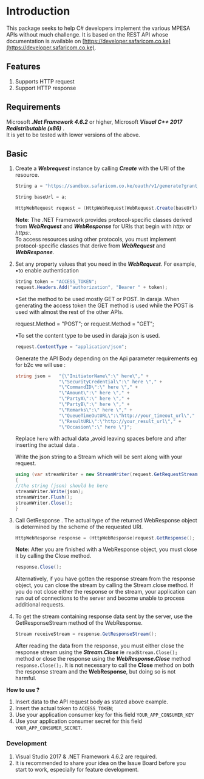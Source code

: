 # **Introduction**

This package seeks to help C# developers implement the various MPESA APIs without much challenge. It is based on the REST API whose documentation is available on [https://developer.safaricom.co.ke](https://developer.safaricom.co.ke).

## **Features**

1. Supports HTTP request
2. Support HTTP response

## **Requirements**

Microsoft ***.Net Framework 4.6.2*** or higher, Microsoft ***Visual C++ 2017 Redistributable (x86)*** .  
It is yet to be tested with lower versions of the above.

## **Basic**

1. Create a ***Webrequest*** instance by calling ***Create*** with the URI of the resource.  

    ``` c#
    String a = "https://sandbox.safaricom.co.ke/oauth/v1/generate?grant_type=client_credentials";

    String baseUrl = a;

    HttpWebRequest request = (HttpWebRequest)WebRequest.Create(baseUrl);

    ```

    **Note**: The .NET Framework provides protocol-specific classes derived from ***WebRequest*** and ***WebResponse*** for URIs that begin with *http:* or *https:*.  
    To access resources using other protocols, you must implement protocol-specific classes that derive from ***WebRequest*** and ***WebResponse***.  

2. Set any property values that you need in the ***WebRequest***. For example,  
    •to enable authentication

    ```csharp
    String token = "ACCESS_TOKEN";
    request.Headers.Add("authorization", "Bearer " + token);
    ```
    •Set the method to be used mostly GET or POST.
    In daraja .When generating the access token the GET method is used while the POST is   used with almost the rest of the other APIs.  

    request.Method = "POST"; or request.Method = "GET";

    •To set the content type to be used in daraja json is used.  
    ```csharp
    request.ContentType = "application/json";
    ```

    Generate the API Body depending on the Api parameter requirements eg for b2c we will use :
    ```csharp
    string json =   "{\"InitiatorName\":\" here\"," +
                    "\"SecurityCredential\":\" here \"," +
                    "\"CommandID\":\" here \"," +
                    "\"Amount\":\" here \"," +
                    "\"PartyA\":\" here \"," +
                    "\"PartyB\":\" here \"," +
                    "\"Remarks\":\" here \"," +
                    "\"QueueTimeOutURL\":\"http://your_timeout_url\"," +
                    "\"ResultURL\":\"http://your_result_url\"," +
                    "\"Occasion\":\" here \"}";
    ```

    Replace `here` with actual data ,avoid leaving spaces before and after inserting the actual data .

    Write the json string to a Stream which will be sent along with your request.
    ```csharp
    using (var streamWriter = new StreamWriter(request.GetRequestStream()))
    {
    //the string (json) should be here
    streamWriter.Write(json);
    streamWriter.Flush();
    streamWriter.Close();
    }
    ```

3. Call GetResponse . The actual type of the returned WebResponse object is determined by the scheme of the requested URI.

    ```csharp
    HttpWebResponse response = (HttpWebResponse)request.GetResponse();
    ```

    **Note:**
    After you are finished with a WebResponse object, you must close it by calling the Close method.

    ```csharp
    response.Close();
    ```

    Alternatively, if you have gotten the response stream from the response object, you can close the stream by calling the Stream.close method. If you do not close either the response or the stream, your application can run out of connections to the server and become unable to process additional requests.

4. To get the stream containing response data sent by the server, use the GetResponseStream method of the WebResponse.  

    ```csharp
    Stream receiveStream = response.GetResponseStream();  
    ```

    After reading the data from the response, you must either close the response stream using the ***Stream.Close*** ie `readStream.Close();` method or close the response using the ***WebResponse.Close*** method `response.Close();`. It is not necessary to call the **Close** method on both the response stream and the **WebResponse**, but doing so is not harmful.  

**How to use ?**  

1. Insert data to the API request body as stated above example.  
2. Insert the actual token to `ACCESS_TOKEN`;  
3. Use your application consumer key for this field  `YOUR_APP_CONSUMER_KEY`  
4. Use your application consumer secret for this field `YOUR_APP_CONSUMER_SECRET`.  

### **Development**

1. Visual Studio 2017 & .NET Framework 4.6.2 are required.  
2. It is recommended to share your idea on the Issue Board before you start to work, especially for feature development.  
